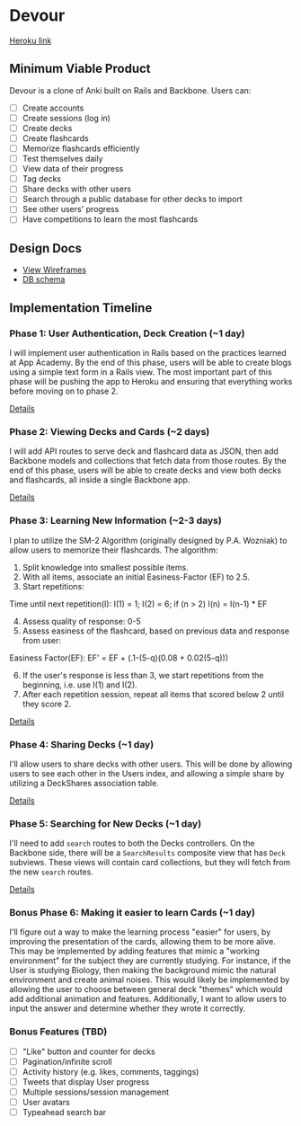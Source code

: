 # Devour

[Heroku link][heroku]

[heroku]: http://devour.herokuapp.com

## Minimum Viable Product
Devour is a clone of Anki built on Rails and Backbone. Users can:

<!-- This is a Markdown checklist. Use it to keep track of your progress! -->

- [ ] Create accounts
- [ ] Create sessions (log in)
- [ ] Create decks
- [ ] Create flashcards
- [ ] Memorize flashcards efficiently
- [ ] Test themselves daily
- [ ] View data of their progress
- [ ] Tag decks
- [ ] Share decks with other users
- [ ] Search through a public database for other decks to import
- [ ] See other users' progress
- [ ] Have competitions to learn the most flashcards

## Design Docs
* [View Wireframes][views]
* [DB schema][schema]

[views]: ./docs/views.md
[schema]: ./docs/schema.md

## Implementation Timeline

### Phase 1: User Authentication, Deck Creation (~1 day)
I will implement user authentication in Rails based on the practices learned at
App Academy. By the end of this phase, users will be able to create blogs using
a simple text form in a Rails view. The most important part of this phase will
be pushing the app to Heroku and ensuring that everything works before moving on
to phase 2.

[Details][phase-one]

### Phase 2: Viewing Decks and Cards (~2 days)
I will add API routes to serve deck and flashcard data as JSON, then add Backbone
models and collections that fetch data from those routes. By the end of this
phase, users will be able to create decks and view both decks and flashcards, all
inside a single Backbone app.

[Details][phase-two]

### Phase 3: Learning New Information (~2-3 days)
I plan to utilize the SM-2 Algorithm (originally designed by P.A. Wozniak) to
allow users to memorize their flashcards. The algorithm:

1. Split knowledge into smallest possible items.
2. With all items, associate an initial Easiness-Factor (EF) to 2.5.
3. Start repetitions:

Time until next repetition(I):
  I(1) = 1;
  I(2) = 6;
  if (n > 2)
    I(n) = I(n-1) * EF

4. Assess quality of response: 0-5
5. Assess easiness of the flashcard, based on previous data and
 response from user:

Easiness Factor(EF):
  EF' = EF + (.1-(5-q)(0.08 + 0.02(5-q)))

6. If the user's response is less than 3, we start repetitions from the
beginning, i.e. use I(1) and I(2).
7. After each repetition session, repeat all items that scored below 2 until
they score 2.

[Details][phase-three]

### Phase 4: Sharing Decks (~1 day)
I'll allow users to share decks with other users. This will be done by allowing
users to see each other in the Users index, and allowing a simple share by
utilizing a DeckShares association table.

[Details][phase-four]

### Phase 5: Searching for New Decks (~1 day)
I'll need to add `search` routes to both the Decks controllers. On the
Backbone side, there will be a `SearchResults` composite view that has
`Deck` subviews. These views will contain card collections, but they will fetch
from the new `search` routes.

[Details][phase-five]

### Bonus Phase 6: Making it easier to learn Cards (~1 day)
I'll figure out a way to make the learning process "easier" for users, by
improving the presentation of the cards, allowing them to be more alive. This
may be implemented by adding features that mimic a "working environment" for
the subject they are currently studying. For instance, if the User is studying
Biology, then making the background mimic the natural environment and create
animal noises. This would likely be implemented by allowing the user to choose
between general deck "themes" which would add additional animation and features.
Additionally, I want to allow users to input the answer and determine whether
they wrote it correctly.

### Bonus Features (TBD)
- [ ] "Like" button and counter for decks
- [ ] Pagination/infinite scroll
- [ ] Activity history (e.g. likes, comments, taggings)
- [ ] Tweets that display User progress
- [ ] Multiple sessions/session management
- [ ] User avatars
- [ ] Typeahead search bar

[phase-one]: ./docs/phases/phase1.md
[phase-two]: ./docs/phases/phase2.md
[phase-three]: ./docs/phases/phase3.md
[phase-four]: ./docs/phases/phase4.md
[phase-five]: ./docs/phases/phase5.md
